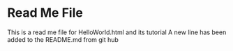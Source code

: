 # Read Me File

This is a read me file for HelloWorld.html and its tutorial
A new line has been added to the README.md from git hub
